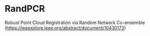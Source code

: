 # RandPCR
Robust Point Cloud Registration via Random Network Co-ensemble (https://ieeexplore.ieee.org/abstract/document/10430173)
